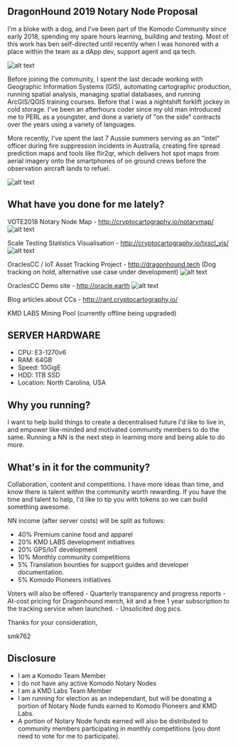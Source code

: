 ## DragonHound 2019 Notary Node Proposal ##

I'm a bloke with a dog, and I've been part of the Komodo Community since early 2018, spending my spare hours learning, building and testing. Most of this work has ben self-directed until recently when I was honored with a place within the team as a dApp dev, support agent and qa tech.

![alt text](https://i.imgur.com/U8fwSWC.png "Doctor Skrunch reporting for duty")

Before joining the community, I spent the last decade working with Geographic Information Systems (GIS), automating cartographic production,  running spatial analysis, managing spatial databases, and running ArcGIS/QGIS training courses. Before that I was a nightshift forklift jockey in cold storage.
I've been an afterhours coder since my old man introduced me to PERL as a youngster, and done a variety of "on the side" contracts over the years using a variety of languages. 

More recently, I've spent the last 7 Aussie summers serving as an "intel" officer during fire suppression incidents in Australia, creating fire spread prediction maps and tools like flir2qr, which delivers hot spot maps from aerial imagery onto the smartphones of on ground crews before the observation aircraft lands to refuel. 


![alt text](https://camo.githubusercontent.com/6c1023ec97f44cfc25b3a80611bcde5d9d57fb03/68747470733a2f2f692e696d6775722e636f6d2f304b655367334d2e6a7067 "flir2qr")

## What have you done for me lately? ## 

VOTE2018 Notary Node Map - http://cryptocartography.io/notarymap/
![alt text](https://i.imgur.com/9bPMc2K.png "VOTE2018 Map")

Scale Testing Statistics Visualisation - http://cryptocartography.io/txscl_vis/
![alt text](https://i.imgur.com/Dq5M9RA.png "Scale test visualsation")

OraclesCC / IoT Asset Tracking Project - http://dragonhound.tech (Dog tracking on hold, alternative use case under development)
![alt text](https://i.imgur.com/H73cwKl.jpg "DragonHound Tracking")

OraclesCC Demo site - 	http://oracle.earth
![alt text](https://i.imgur.com/pk3g7oB.png "DragonHound Tracking")

Blog articles about CCs - http://rant.cryptocartography.io/

KMD LABS Mining Pool (currently offline being upgraded)

## SERVER HARDWARE ##
- CPU: E3-1270v6 
- RAM: 64GB
- Speed: 10GigE
- HDD: 1TB SSD
- Location: North Carolina, USA

## Why you running? ##
I want to help build things to create a decentralised future I'd like to live in, and empower like-minded and motivated community members to do the same.
Running a NN is the next step in learning more and being able to do more. 

## What's in it for the community? ##
Collaboration, content and competitions. I have more ideas than time, and know there is talent within the community worth rewarding. If you have the time and talent to help, I'd like to tip you with tokens so we can build something awesome.

NN income (after server costs) will be split as follows:
- 40% Premium canine food and apparel
- 20% KMD LABS development initiatives
- 20% GPS/IoT development 
- 10% Monthly community competitions
- 5% Translation bounties for support guides and developer documentation.
- 5% Komodo Pioneers initiatives

Voters will also be offered
	- Quarterly transparency and progress reports
	- At-cost pricing for Dragonhound merch, kit and a free 1 year subscription to the tracking service when launched.
	- Unsolicited dog pics.
	
<source src="https://i.imgur.com/jJoUT3W.mp4" type='video/mp4'>

Thanks for your consideration,

smk762

## Disclosure ##
- I am a Komodo Team Member
- I do not have any active Komodo Notary Nodes
- I am a KMD Labs Team Member
- I am running for election as an independant, but will be donating a portion of Notary Node funds earned to Komodo Pioneers and KMD Labs.
- A portion of Notary Node funds earned will also be distributed to community members participating in monthly competitions (you dont need to vote for me to participate).
